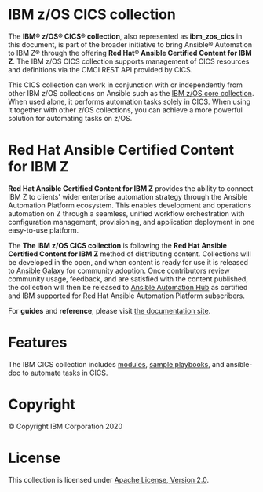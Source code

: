 IBM z/OS CICS collection
========================

The **IBM® z/OS® CICS® collection**, also represented as **ibm\_zos\_cics**
in this document, is part of the broader initiative to bring Ansible® Automation to IBM Z® through the offering **Red Hat® Ansible Certified Content for IBM Z**. The IBM z/OS CICS collection supports management of CICS resources and definitions via the CMCI REST API provided by CICS.

This CICS collection can work in conjunction with or independently from other IBM z/OS collections on Ansible such as the [IBM z/OS core collection](https://github.com/ansible-collections/ibm_zos_core). When used alone, it performs automation tasks solely in CICS. When using it together with other z/OS collections, you can achieve a more powerful solution for automating tasks on z/OS.


Red Hat Ansible Certified Content for IBM Z
===========================================

**Red Hat Ansible Certified Content for IBM Z** provides the ability to connect IBM Z to clients\' wider enterprise automation strategy through the Ansible Automation Platform ecosystem. This enables development and operations automation on Z through a seamless, unified workflow orchestration with configuration management, provisioning, and application deployment in one easy-to-use platform.

The **The IBM z/OS CICS collection** is following the **Red Hat Ansible Certified Content for IBM Z** method of distributing content. Collections will be developed in the open, and when content is ready for use it is released to [Ansible Galaxy](https://galaxy.ansible.com/search?keywords=zos_&order_by=-relevance&deprecated=false&type=collection&page=1) for community adoption. Once contributors review community usage, feedback, and are satisfied with the content published, the collection will then be released to [Ansible Automation Hub](https://www.ansible.com/products/automation-hub) as certified and IBM supported for Red Hat Ansible Automation Platform subscribers. 

For **guides** and **reference**, please visit [the documentation site](https://ansible-collections.github.io/ibm_zos_cics/).

Features
================

The IBM CICS collection includes
[modules](https://github.com/ansible-collections/ibm_zos_cics/tree/master/plugins/modules/),
[sample playbooks](https://github.com/IBM/z_ansible_collections_samples),
and ansible-doc to automate tasks in CICS.


Copyright
=========

© Copyright IBM Corporation 2020

License
=======

This collection is licensed under [Apache License, Version 2.0](https://opensource.org/licenses/Apache-2.0).




